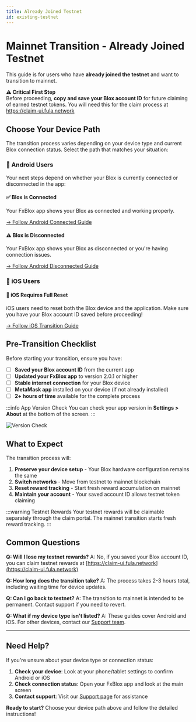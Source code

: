 ```yaml
---
title: Already Joined Testnet
id: existing-testnet
---
```


# Mainnet Transition - Already Joined Testnet

This guide is for users who have **already joined the testnet** and want to transition to mainnet.

<div style={{backgroundColor: '#fff3cd', padding: '15px', borderRadius: '8px', margin: '20px 0'}}>
<strong>⚠️ Critical First Step</strong>
<br />
Before proceeding, <strong>copy and save your Blox account ID</strong> for future claiming of earned testnet tokens. You will need this for the claim process at <a href="https://claim-ui.fula.network" target="_blank">https://claim-ui.fula.network</a>
</div>

## Choose Your Device Path

The transition process varies depending on your device type and current Blox connection status. Select the path that matches your situation:

### 📱 Android Users

Your next steps depend on whether your Blox is currently connected or disconnected in the app:

<div style={{display: 'flex', gap: '20px', flexWrap: 'wrap', margin: '20px 0'}}>

<div style={{flex: '1', minWidth: '300px', backgroundColor: '#e8f5e8', padding: '20px', borderRadius: '8px', border: '2px solid #28a745'}}>
<h4>✅ Blox is Connected</h4>
<p>Your FxBlox app shows your Blox as connected and working properly.</p>
<a href="/functionyard/mainnet-transition/android-connected" style={{backgroundColor: '#28a745', color: 'white', padding: '10px 20px', borderRadius: '5px', textDecoration: 'none', display: 'inline-block'}}>
→ Follow Android Connected Guide
</a>
</div>

<div style={{flex: '1', minWidth: '300px', backgroundColor: '#fff3cd', padding: '20px', borderRadius: '8px', border: '2px solid #ffc107'}}>
<h4>⚠️ Blox is Disconnected</h4>
<p>Your FxBlox app shows your Blox as disconnected or you're having connection issues.</p>
<a href="/functionyard/mainnet-transition/android-disconnected" style={{backgroundColor: '#ffc107', color: 'black', padding: '10px 20px', borderRadius: '5px', textDecoration: 'none', display: 'inline-block'}}>
→ Follow Android Disconnected Guide
</a>
</div>

</div>

### 🍎 iOS Users

<div style={{backgroundColor: '#f8d7da', padding: '20px', borderRadius: '8px', border: '2px solid #dc3545', margin: '20px 0'}}>
<h4>📱 iOS Requires Full Reset</h4>
<p>iOS users need to reset both the Blox device and the application. Make sure you have your Blox account ID saved before proceeding!</p>
<a href="/functionyard/mainnet-transition/ios" style={{backgroundColor: '#dc3545', color: 'white', padding: '10px 20px', borderRadius: '5px', textDecoration: 'none', display: 'inline-block'}}>
→ Follow iOS Transition Guide
</a>
</div>

## Pre-Transition Checklist

Before starting your transition, ensure you have:

- [ ] **Saved your Blox account ID** from the current app
- [ ] **Updated your FxBlox app** to version 2.0.1 or higher
- [ ] **Stable internet connection** for your Blox device
- [ ] **MetaMask app** installed on your device (if not already installed)
- [ ] **2+ hours of time** available for the complete process

:::info App Version Check
You can check your app version in **Settings > About** at the bottom of the screen.
:::

![Version Check](/img/mainnet-transition/version_check.jpg)

## What to Expect

The transition process will:

1. **Preserve your device setup** - Your Blox hardware configuration remains the same
2. **Switch networks** - Move from testnet to mainnet blockchain
3. **Reset reward tracking** - Start fresh reward accumulation on mainnet
4. **Maintain your account** - Your saved account ID allows testnet token claiming

:::warning Testnet Rewards
Your testnet rewards will be claimable separately through the claim portal. The mainnet transition starts fresh reward tracking.
:::

## Common Questions

**Q: Will I lose my testnet rewards?**
A: No, if you saved your Blox account ID, you can claim testnet rewards at [https://claim-ui.fula.network](https://claim-ui.fula.network)

**Q: How long does the transition take?**
A: The process takes 2-3 hours total, including waiting time for device updates.

**Q: Can I go back to testnet?**
A: The transition to mainnet is intended to be permanent. Contact support if you need to revert.

**Q: What if my device type isn't listed?**
A: These guides cover Android and iOS. For other devices, contact our [Support team](/docs/functionyard/support).

---

## Need Help?

If you're unsure about your device type or connection status:

1. **Check your device**: Look at your phone/tablet settings to confirm Android or iOS
2. **Check connection status**: Open your FxBlox app and look at the main screen
3. **Contact support**: Visit our [Support page](/docs/functionyard/support) for assistance

**Ready to start?** Choose your device path above and follow the detailed instructions!
